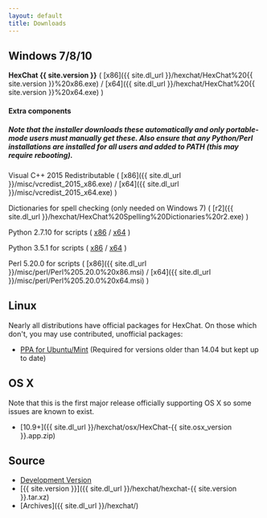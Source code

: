 ```yaml
---
layout: default
title: Downloads
---
```


## Windows 7/8/10
**HexChat {{ site.version }}** ( [x86]({{ site.dl_url }}/hexchat/HexChat%20{{ site.version }}%20x86.exe) / [x64]({{ site.dl_url }}/hexchat/HexChat%20{{ site.version }}%20x64.exe) )

#### Extra components

##### Note that the installer downloads these automatically and only portable-mode users must manually get these. Also ensure that any Python/Perl installations are installed for all users and added to PATH (this may require rebooting).

Visual C++ 2015 Redistributable ( [x86]({{ site.dl_url }}/misc/vcredist_2015_x86.exe) / [x64]({{ site.dl_url }}/misc/vcredist_2015_x64.exe) )

Dictionaries for spell checking (only needed on Windows 7) ( [r2]({{ site.dl_url }}/hexchat/HexChat%20Spelling%20Dictionaries%20r2.exe) )

Python 2.7.10 for scripts ( [x86](https://www.python.org/ftp/python/2.7.10/python-2.7.10.msi) /
[x64](https://www.python.org/ftp/python/2.7.10/python-2.7.10.amd64.msi) )

Python 3.5.1 for scripts ( [x86](https://www.python.org/ftp/python/3.5.1/python-3.5.1.exe) /
[x64](https://www.python.org/ftp/python/3.5.1/python-3.5.1-amd64.exe) )

Perl 5.20.0 for scripts ( [x86]({{ site.dl_url }}/misc/perl/Perl%205.20.0%20x86.msi) / [x64]({{ site.dl_url }}/misc/perl/Perl%205.20.0%20x64.msi) )

## Linux
Nearly all distributions have official packages for HexChat. On those which don't, you may use contributed, unofficial packages:

- [PPA for Ubuntu/Mint](https://launchpad.net/~gwendal-lebihan-dev/+archive/hexchat-stable) (Required for versions older than 14.04 but kept up to date)

## OS X
Note that this is the first major release officially supporting OS X so some issues are known to exist.

- [10.9+]({{ site.dl_url }}/hexchat/osx/HexChat-{{ site.osx_version }}.app.zip)

## Source
- [Development Version](https://github.com/hexchat/hexchat/archive/master.tar.gz)
- [{{ site.version }}]({{ site.dl_url }}/hexchat/hexchat-{{ site.version }}.tar.xz)
- [Archives]({{ site.dl_url }}/hexchat/)
